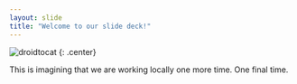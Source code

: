 ```yaml
---
layout: slide
title: "Welcome to our slide deck!"
---
```


![droidtocat](https://octodex.github.com/images/droidtocat.png)
{: .center}

This is imagining that we are working locally one more time. One final time.
